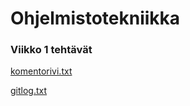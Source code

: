 # Ohjelmistotekniikka
### Viikko 1 tehtävät
[komentorivi.txt](https://github.com/luuranko/ot-harjoitustyo/blob/master/laskarit/viikko1/komentorivi.txt)

[gitlog.txt](https://github.com/luuranko/ot-harjoitustyo/blob/master/laskarit/viikko1/gitlog.txt)

